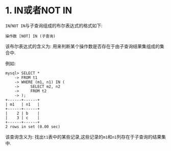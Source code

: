# 1. IN或者NOT IN

`IN`/`NOT IN`与子查询组成的布尔表达式的格式如下:

```
操作数 [NOT] IN (子查询)
```

该布尔表达式的含义为: 用来判断某个操作数是否存在于由子查询结果集组成的集合中.

例如:

```
mysql> SELECT *
    -> FROM t1
    -> WHERE (m1, n1) IN (
    ->     SELECT m2, n2
    ->     FROM t2
    -> );
+------+------+
| m1   | n1   |
+------+------+
|    2 | b    |
|    3 | c    |
+------+------+
2 rows in set (0.00 sec)
```

该查询含义为: 找出`t1`表中的某些记录,这些记录的`m1`和`n1`列存在于子查询的结果集中.
